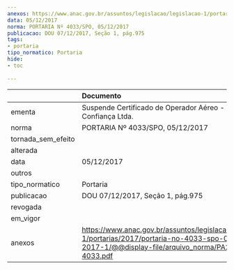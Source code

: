 ```yaml
---
anexos: https://www.anac.gov.br/assuntos/legislacao/legislacao-1/portarias/2017/portaria-no-4033-spo-05-12-2017-1/@@display-file/arquivo_norma/PA2017-4033.pdf
data: 05/12/2017
norma: PORTARIA Nº 4033/SPO, 05/12/2017
publicacao: DOU 07/12/2017, Seção 1, pág.975
tags:
- portaria
tipo_normatico: Portaria
hide: 
- toc 
 
---
```


|                    | Documento                                                                                                                                              |
|:-------------------|:-------------------------------------------------------------------------------------------------------------------------------------------------------|
| ementa             | Suspende Certificado de Operador Aéreo - Táxi Aéreo Confiança Ltda.                                                                                    |
| norma              | PORTARIA Nº 4033/SPO, 05/12/2017                                                                                                                       |
| tornada_sem_efeito |                                                                                                                                                        |
| alterada           |                                                                                                                                                        |
| data               | 05/12/2017                                                                                                                                             |
| outros             |                                                                                                                                                        |
| tipo_normatico     | Portaria                                                                                                                                               |
| publicacao         | DOU 07/12/2017, Seção 1, pág.975                                                                                                                       |
| revogada           |                                                                                                                                                        |
| em_vigor           |                                                                                                                                                        |
| anexos             | https://www.anac.gov.br/assuntos/legislacao/legislacao-1/portarias/2017/portaria-no-4033-spo-05-12-2017-1/@@display-file/arquivo_norma/PA2017-4033.pdf |
